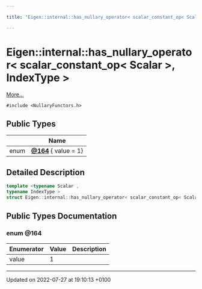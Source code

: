 ```yaml
---

title: "Eigen::internal::has_nullary_operator< scalar_constant_op< Scalar >, IndexType >"

---
```


# Eigen::internal::has_nullary_operator< scalar_constant_op< Scalar >, IndexType >



 [More...](#detailed-description)


`#include <NullaryFunctors.h>`

## Public Types

|                | Name           |
| -------------- | -------------- |
| enum| **[@164](http://example.org/classes/structeigen_1_1internal_1_1has__nullary__operator_3_01scalar__constant__op_3_01scalar_01_4_00_01indextype_01_4/#enum-@164)** { value = 1} |

## Detailed Description

```cpp
template <typename Scalar ,
typename IndexType >
struct Eigen::internal::has_nullary_operator< scalar_constant_op< Scalar >, IndexType >;
```

## Public Types Documentation

### enum @164

| Enumerator | Value | Description |
| ---------- | ----- | ----------- |
| value | 1|   |




-------------------------------

Updated on 2022-07-27 at 19:10:13 +0100